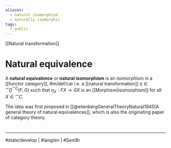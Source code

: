 ```yaml
---
aliases:
  - natural isomorphism
  - naturally isomorphic
tags:
  - public
---
```

[[Natural transformation]]
# Natural equivalence

A **natural equivalence** or **natural isomorphism** is an isomorphism in a [[functor category]], #m/def/cat 
i.e. a [[natural transformation]] $\eta \in \cat D^{\cat C}(F, G)$
such that $\eta_{X} : FX \to GX$ is an [[Morphism|isomorphism]] for all $X \in \cat C$.

The idea was first proposed in [[@eilenbergGeneralTheoryNatural1945|A general theory of natural equivalences]], which is also the originating paper of category theory.


#
---
#state/develop | #lang/en | #SemBr

